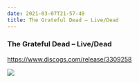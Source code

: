 ```yaml
---
date: 2021-03-07T21-57-49
title: The Grateful Dead – Live/Dead
---
```

### The Grateful Dead – Live/Dead
https://www.discogs.com/release/3309258

![](dayone-moment://AA2C714E72AE40D498981F9A6199260A)
